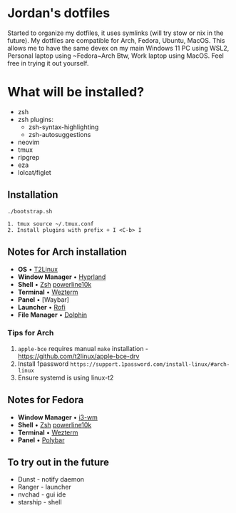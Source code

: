 # Jordan's dotfiles

Started to organize my dotfiles, it uses symlinks (will try stow or nix in the future). My dotfiles are compatible for Arch, Fedora, Ubuntu, MacOS. This allows me to have the same devex on my main Windows 11 PC using WSL2, Personal laptop using ~Fedora~Arch Btw, Work laptop using MacOS. Feel free in trying it out yourself.

# What will be installed?

- zsh 
- zsh plugins:
   - zsh-syntax-highlighting 
   - zsh-autosuggestions
- neovim
- tmux
- ripgrep
- eza
- lolcat/figlet

## Installation

```
./bootstrap.sh

1. tmux source ~/.tmux.conf
2. Install plugins with prefix + I <C-b> I
```

## Notes for Arch installation 
- **OS** • [T2Linux]()
- **Window Manager** • [Hyprland](https://github.com/hyprwm/Hyprland) 
- **Shell** • [Zsh](https://www.zsh.org) [powerline10k](https://github.com/romkatv/powerlevel10k)
- **Terminal** • [Wezterm](https://github.com/wez/wezterm)
- **Panel** • [Waybar]
- **Launcher** • [Rofi]()
- **File Manager** • [Dolphin]()

### Tips for Arch
1. `apple-bce` requires manual `make` installation - https://github.com/t2linux/apple-bce-drv
2. Install 1password `https://support.1password.com/install-linux/#arch-linux`
3. Ensure systemd is using linux-t2

## Notes for Fedora
- **Window Manager** • [i3-wm](https://github.com/i3/i3) 
- **Shell** • [Zsh](https://www.zsh.org) [powerline10k](https://github.com/romkatv/powerlevel10k)
- **Terminal** • [Wezterm](https://github.com/wez/wezterm)
- **Panel** • [Polybar](https://github.com/polybar/polybar)

## To try out in the future
- Dunst - notify daemon
- Ranger - launcher
- nvchad - gui ide
- starship - shell
